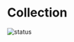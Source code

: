 # Collection

![status](https://dl.dropboxusercontent.com/u/83581209/mongodb-untuk-indonesia/button.status.dalam-pengembangan.png)